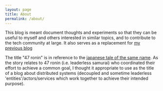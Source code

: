 ```yaml
---
layout: page
title: About
permalink: /about/
---
```


This blog is meant document thoughts and experiments so that they can be useful to myself and others interested in similar topics, and to contribute to the tech community at large. It also serves as a replacement for <a href="http://www.bhameyie.wordpress.com"> my previous blog</a>

The title "47 ronin" is in reference to the <a href="http://en.wikipedia.org/wiki/Forty-seven_Ronin"> japanese tale of the same name</a>. As the story relates to 47 ronin (i.e. leaderless samurai) who coordinated their effort to achieve a common goal, I thought it appropriate to use as the title of a blog about distributed systems (decoupled and sometime leaderless 'entities'/actors/services which work together to achieve their intended purpose).
<!--
<a href="http://www.bhameyie.com" class="button alt"> About Me </a>
-->

